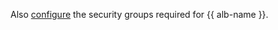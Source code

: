 Also [configure](../../../application-load-balancer/tools/k8s-ingress-controller/security-groups.md) the security groups required for {{ alb-name }}.
